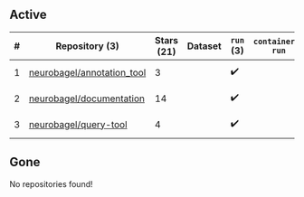 ## Active
| # | Repository (3) | Stars (21) | Dataset | `run` (3) | `containers-run` | Last Modified |
| --- | --- | --- | --- | --- | --- | --- |
| 1 | [neurobagel/annotation_tool](https://github.com/neurobagel/annotation_tool) | 3 |  | :heavy_check_mark: |  | 2025-09-23 18:42:14+00:00 |
| 2 | [neurobagel/documentation](https://github.com/neurobagel/documentation) | 14 |  | :heavy_check_mark: |  | 2025-09-12 16:37:06+00:00 |
| 3 | [neurobagel/query-tool](https://github.com/neurobagel/query-tool) | 4 |  | :heavy_check_mark: |  | 2025-09-30 15:44:38+00:00 |

## Gone
No repositories found!

